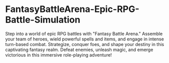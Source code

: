 # FantasyBattleArena-Epic-RPG-Battle-Simulation
Step into a world of epic RPG battles with "Fantasy Battle Arena." Assemble your team of heroes, wield powerful spells and items, and engage in intense turn-based combat. Strategize, conquer foes, and shape your destiny in this captivating fantasy realm. Defeat enemies, unleash magic, and emerge victorious in this immersive role-playing adventure!

